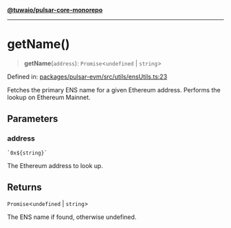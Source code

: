 [**@tuwaio/pulsar-core-monorepo**](../../../README.md)

***

# getName()

> **getName**(`address`): `Promise`\<`undefined` \| `string`\>

Defined in: [packages/pulsar-evm/src/utils/ensUtils.ts:23](https://github.com/TuwaIO/pulsar-core/blob/5e4fd0f371deb2427a774b38516e777830e67329/packages/pulsar-evm/src/utils/ensUtils.ts#L23)

Fetches the primary ENS name for a given Ethereum address.
Performs the lookup on Ethereum Mainnet.

## Parameters

### address

`` `0x${string}` ``

The Ethereum address to look up.

## Returns

`Promise`\<`undefined` \| `string`\>

The ENS name if found, otherwise undefined.

